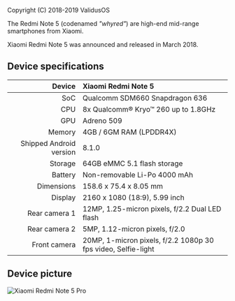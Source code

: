 Copyright (C) 2018-2019 ValidusOS

The Redmi Note 5 (codenamed _"whyred"_) are high-end mid-range smartphones from Xiaomi.

Xiaomi Redmi Note 5 was announced and released in March 2018.

## Device specifications

| Device       | Xiaomi Redmi Note 5                         |
| -----------: | :---------------------------------------------- |
| SoC          | Qualcomm SDM660 Snapdragon 636                  |
| CPU          | 8x Qualcomm® Kryo™ 260 up to 1.8GHz             |
| GPU          | Adreno 509                                      |
| Memory       | 4GB / 6GM RAM (LPDDR4X)                         |
| Shipped Android version | 8.1.0                              |
| Storage      | 64GB eMMC 5.1 flash storage                     |
| Battery      | Non-removable Li-Po 4000 mAh                    |
| Dimensions   | 158.6 x 75.4 x 8.05 mm                          |
| Display      | 2160 x 1080 (18:9), 5.99 inch                   |
| Rear camera 1 | 12MP, 1.25-micron pixels, f/2.2 Dual LED flash |
| Rear camera 2 | 5MP, 1.12-micron pixels, f/2.0                |
| Front camera | 20MP, 1-micron pixels, f/2.2 1080p 30 fps video, Selfie-light|

## Device picture

![Xiaomi Redmi Note 5 Pro](https://www1-lw.xda-cdn.com/files/2018/02/Xiaomi-Redmi-Note-5-and-Redmi-Note-5-Pro-Forums-now-Open.png)
